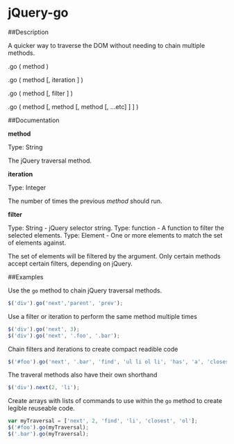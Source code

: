 jQuery-go
=========

##Description

A quicker way to traverse the DOM without needing to chain multiple methods.

.go ( method )

.go ( method [, iteration ] )

.go ( method [, filter ] )

.go ( method [, method [, method [, ...etc] ] ] ) 

##Documentation

**method**

Type: String

The jQuery traversal method.

**iteration**

Type: Integer

The number of times the previous *method* should run.

**filter**

Type: String - jQuery selector string.
Type: function - A function to filter the selected elements.
Type: Element - One or more elements to match the set of elements against.

The set of elements will be filtered by the argument. Only certain methods accept certain filters, depending on jQuery.

##Examples

Use the `go` method to chain jQuery traversal methods.
```javascript
$('div').go('next','parent', 'prev');
```


Use a filter or iteration to perform the same method multiple times
```javascript
$('div').go('next', 3);
$('div').go('next', '.foo', '.bar');
```


Chain filters and iterations to create compact readible code
```javascript
$('#foo').go('next', '.bar', 'find', 'ul li ol li', 'has', 'a', 'closest', 'ol', 'filter', myfunc, 'end', 'addBack');
```


The traveral methods also have their own shorthand
```javascript
$('div').next(2, 'li');
```


Create arrays with lists of commands to use within the `go` method to create legible reuseable code.
```javascript
var myTraversal = ['next', 2, 'find', 'li', 'closest', 'ol'];
$('#foo').go(myTraversal);
$('.bar').go(myTraversal);
```




